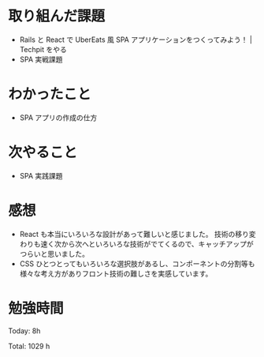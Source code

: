 # 取り組んだ課題

- Rails と React で UberEats 風 SPA アプリケーションをつくってみよう！ | Techpit をやる
- SPA 実戦課題

# わかったこと

- SPA アプリの作成の仕方

# 次やること

- SPA 実践課題

# 感想

- React も本当にいろいろな設計があって難しいと感じました。
  技術の移り変わりも速く次から次へといろいろな技術がでてくるので、キャッチアップがつらいと思いました。
- CSS ひとつとってもいろいろな選択肢があるし、コンポーネントの分割等も様々な考え方がありフロント技術の難しさを実感しています。

# 勉強時間

Today: 8h

Total: 1029 h

